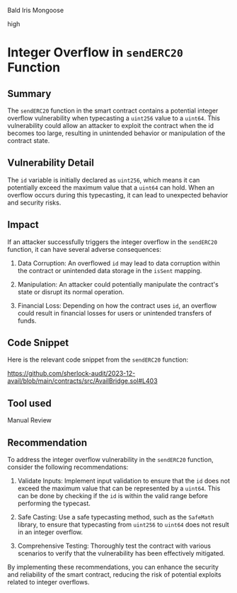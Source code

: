 Bald Iris Mongoose

high

# Integer Overflow in `sendERC20` Function

## Summary
The `sendERC20` function in the smart contract contains a potential integer overflow vulnerability when typecasting a `uint256` value to a `uint64`. This vulnerability could allow an attacker to exploit the contract when the id becomes too large, resulting in unintended behavior or manipulation of the contract state.

## Vulnerability Detail
The `id` variable is initially declared as `uint256`, which means it can potentially exceed the maximum value that a `uint64` can hold. When an overflow occurs during this typecasting, it can lead to unexpected behavior and security risks.

## Impact
If an attacker successfully triggers the integer overflow in the `sendERC20` function, it can have several adverse consequences:

1. Data Corruption: An overflowed `id` may lead to data corruption within the contract or unintended data storage in the `isSent` mapping.

2. Manipulation: An attacker could potentially manipulate the contract's state or disrupt its normal operation.

3. Financial Loss: Depending on how the contract uses `id`, an overflow could result in financial losses for users or unintended transfers of funds.

## Code Snippet
Here is the relevant code snippet from the `sendERC20` function:

https://github.com/sherlock-audit/2023-12-avail/blob/main/contracts/src/AvailBridge.sol#L403

## Tool used

Manual Review

## Recommendation
To address the integer overflow vulnerability in the `sendERC20` function, consider the following recommendations:

1. Validate Inputs: Implement input validation to ensure that the `id` does not exceed the maximum value that can be represented by a `uint64`. This can be done by checking if the `id` is within the valid range before performing the typecast.

2. Safe Casting: Use a safe typecasting method, such as the `SafeMath` library, to ensure that typecasting from `uint256` to `uint64` does not result in an integer overflow.

3. Comprehensive Testing: Thoroughly test the contract with various scenarios to verify that the vulnerability has been effectively mitigated.

By implementing these recommendations, you can enhance the security and reliability of the smart contract, reducing the risk of potential exploits related to integer overflows.